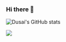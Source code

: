 ### Hi there 👋

![Dusai's GitHub stats](https://github-readme-stats.vercel.app/api?username=stacklens)


![](https://github-readme-stats.vercel.app/api/top-langs/?username=lidonglei1&layout=compact&langs_count=6)
